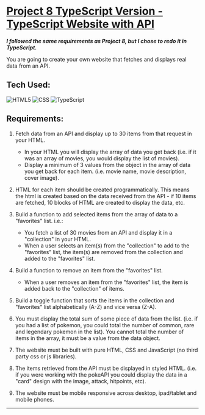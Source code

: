 # [Project 8 TypeScript Version - TypeScript Website with API](https://mikesz88.github.io/TypeScriptWithAPI/)

***I followed the same requirements as Project 8, but I chose to redo it in TypeScript.***

You are going to create your own website that fetches and displays real data from an API.


## Tech Used:
![HTML5](https://camo.githubusercontent.com/d63d473e728e20a286d22bb2226a7bf45a2b9ac6c72c59c0e61e9730bfe4168c/68747470733a2f2f696d672e736869656c64732e696f2f62616467652f48544d4c352d4533344632363f7374796c653d666f722d7468652d6261646765266c6f676f3d68746d6c35266c6f676f436f6c6f723d7768697465) ![CSS](https://camo.githubusercontent.com/3a0f693cfa032ea4404e8e02d485599bd0d192282b921026e89d271aaa3d7565/68747470733a2f2f696d672e736869656c64732e696f2f62616467652f435353332d3135373242363f7374796c653d666f722d7468652d6261646765266c6f676f3d63737333266c6f676f436f6c6f723d7768697465) ![TypeScript](https://camo.githubusercontent.com/6cf9abe9d706421df40ff4feff208a5728df2b77f9eb21f24d09df00a0d69203/68747470733a2f2f696d672e736869656c64732e696f2f62616467652f547970655363726970742d3030374143433f7374796c653d666f722d7468652d6261646765266c6f676f3d74797065736372697074266c6f676f436f6c6f723d7768697465)

## Requirements: 
1. Fetch data from an API and display up to 30 items from that request in your HTML.
    - In your HTML you will display the array of data you get back (i.e. if it was an array of movies, you would display the list of movies).
    - Display a minimum of 3 values from the object in the array of data you get back for each item. (i.e. movie name, movie description, cover image).
  
2. HTML for each item should be created programmatically. This means the html is created  based on the data received from the API - if 10 items are fetched, 10 blocks of HTML are created to display the data, etc.
   
3. Build a function to add selected items from the array of data to a "favorites" list. i.e.:
    - You fetch a list of 30 movies from an API and display it in a "collection" in your HTML.
    - When a user selects an item(s) from the "collection" to add to the "favorites" list, the item(s) are removed from the collection and added to the "favorites" list.

4. Build a function to remove an item from the "favorites" list.
    - When a user removes an item from the "favorites" list, the item is added back to the "collection" of items.

5. Build a toggle function that sorts the items in the collection and "favorites" list alphabetically (A-Z) and vice versa (Z-A).

6. You must display the total sum of some piece of data from the list. (i.e. if you had a list of pokemon, you could total the number of common, rare and legendary pokemon in the list). You cannot total the number of items in the array, it must be a value from the data object.

7. The website must be built with pure HTML, CSS and JavaScript (no third party css or js libraries).

8. The items retrieved from the API must be displayed in styled HTML. (i.e. if you were working with the pokeAPI you could display the data in a "card" design with the image, attack, hitpoints, etc).

9. The website must be mobile responsive across desktop, ipad/tablet and mobile phones.

<hr>




